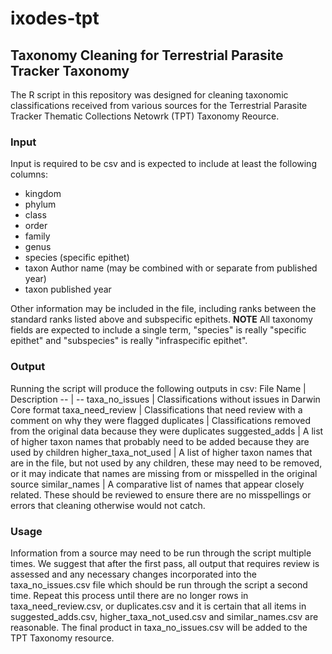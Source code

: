# ixodes-tpt
## Taxonomy Cleaning for Terrestrial Parasite Tracker Taxonomy

The R script in this repository was designed for cleaning taxonomic classifications received from various sources for the Terrestrial Parasite Tracker Thematic Collections Netowrk (TPT) Taxonomy Reource.

### Input
Input is required to be csv and is expected to include at least the following columns:
 - kingdom
 - phylum
 - class
 - order
 - family
 - genus
 - species (specific epithet)
 - taxon Author name (may be combined with or separate from published year)
 - taxon published year

Other information may be included in the file, including ranks between the standard ranks listed above and subspecific epithets.
**NOTE** All taxonomy fields are expected to include a single term, "species" is really "specific epithet" and "subspecies" is really "infraspecific epithet".

### Output
Running the script will produce the following outputs in csv:
File Name | Description 
 -- | -- 
taxa_no_issues | Classifications without issues in Darwin Core format 
taxa_need_review | Classifications that need review with a comment on why they were flagged 
duplicates | Classifications removed from the original data because they were duplicates 
suggested_adds | A list of higher taxon names that probably need to be added because they are used by children
higher_taxa_not_used | A list of higher taxon names that are in the file, but not used by any children, these may need to be removed, or it may indicate that names are missing from or misspelled in the original source
similar_names | A comparative list of names that appear closely related. These should be reviewed to ensure there are no misspellings or errors that cleaning otherwise would not catch.

### Usage
Information from a source may need to be run through the script multiple times. We suggest that after the first pass, all output that requires review is assessed and any necessary changes incorporated into the taxa_no_issues.csv file which should be run through the script a second time. Repeat this process until there are no longer rows in taxa_need_review.csv, or duplicates.csv and it is certain that all items in suggested_adds.csv, higher_taxa_not_used.csv and similar_names.csv are reasonable. The final product in taxa_no_issues.csv will be added to the TPT Taxonomy resource.
